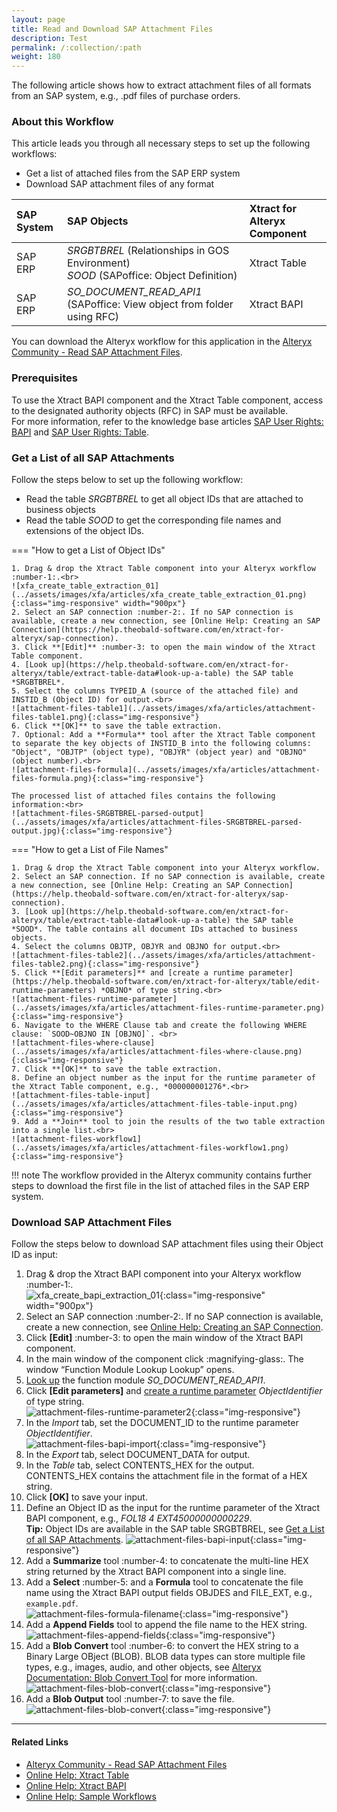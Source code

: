 ```yaml
---
layout: page
title: Read and Download SAP Attachment Files 
description: Test
permalink: /:collection/:path
weight: 180
---
```


The following article shows how to extract attachment files of all formats from an SAP system, e.g., .pdf files of purchase orders.<br>

### About this Workflow

This article leads you through all necessary steps to set up the following workflows:
- Get a list of attached files from the SAP ERP system
- Download SAP attachment files of any format

| SAP System | SAP Objects | Xtract for Alteryx Component |
| :------ |:--- | :--- |
| SAP ERP | *SRGBTBREL* (Relationships in GOS Environment) <br>*SOOD* (SAPoffice: Object Definition) | Xtract Table |
| SAP ERP | *SO_DOCUMENT_READ_API1* (SAPoffice: View object from folder using RFC) | Xtract BAPI |


You can download the Alteryx workflow for this application in the [Alteryx Community - Read SAP Attachment Files](https://community.alteryx.com/t5/Community-Gallery/Read-and-Download-SAP-Attachment-Files-using-Xtract-for-Alteryx/ta-p/1212418).

<!---
![sap-attachments-workflow](../assets/images/xfa/articles/sap-attachments-workflow.png){:class="img-responsive"}
-->

### Prerequisites

To use the Xtract BAPI component and the Xtract Table component, access to the designated authority objects (RFC) in SAP must be available. <br>
For more information, refer to the knowledge base articles [SAP User Rights: BAPI](https://kb.theobald-software.com/sap/authority-objects-sap-user-rights#bapi) and [SAP User Rights: Table](https://kb.theobald-software.com/sap/authority-objects-sap-user-rights#table).


### Get a List of all SAP Attachments

Follow the steps below to set up the following workflow:
- Read the table *SRGBTBREL* to get all object IDs that are attached to business objects
- Read the table *SOOD* to get the corresponding file names and extensions of the object IDs.

=== "How to get a List of Object IDs"
	
	1. Drag & drop the Xtract Table component into your Alteryx workflow :number-1:.<br>
	![xfa_create_table_extraction_01](../assets/images/xfa/articles/xfa_create_table_extraction_01.png){:class="img-responsive" width="900px"}
	2. Select an SAP connection :number-2:. If no SAP connection is available, create a new connection, see [Online Help: Creating an SAP Connection](https://help.theobald-software.com/en/xtract-for-alteryx/sap-connection).
	3. Click **[Edit]** :number-3: to open the main window of the Xtract Table component.
	4. [Look up](https://help.theobald-software.com/en/xtract-for-alteryx/table/extract-table-data#look-up-a-table) the SAP table *SRGBTBREL*.
	5. Select the columns TYPEID_A (source of the attached file) and INSTID_B (Object ID) for output.<br>
	![attachment-files-table1](../assets/images/xfa/articles/attachment-files-table1.png){:class="img-responsive"}
	6. Click **[OK]** to save the table extraction.
	7. Optional: Add a **Formula** tool after the Xtract Table component to separate the key objects of INSTID_B into the following columns: "Object", "OBJTP" (object type), "OBJYR" (object year) and "OBJNO" (object number).<br>
	![attachment-files-formula](../assets/images/xfa/articles/attachment-files-formula.png){:class="img-responsive"}

	The processed list of attached files contains the following information:<br>
	![attachment-files-SRGBTBREL-parsed-output](../assets/images/xfa/articles/attachment-files-SRGBTBREL-parsed-output.jpg){:class="img-responsive"}

=== "How to get a List of File Names"

	1. Drag & drop the Xtract Table component into your Alteryx workflow.
	2. Select an SAP connection. If no SAP connection is available, create a new connection, see [Online Help: Creating an SAP Connection](https://help.theobald-software.com/en/xtract-for-alteryx/sap-connection).
	3. [Look up](https://help.theobald-software.com/en/xtract-for-alteryx/table/extract-table-data#look-up-a-table) the SAP table *SOOD*. The table contains all document IDs attached to business objects.
	4. Select the columns OBJTP, OBJYR and OBJNO for output.<br>
	![attachment-files-table2](../assets/images/xfa/articles/attachment-files-table2.png){:class="img-responsive"}
	5. Click **[Edit parameters]** and [create a runtime parameter](https://help.theobald-software.com/en/xtract-for-alteryx/table/edit-runtime-parameters) *OBJNO* of type string.<br>
	![attachment-files-runtime-parameter](../assets/images/xfa/articles/attachment-files-runtime-parameter.png){:class="img-responsive"}
	6. Navigate to the WHERE Clause tab and create the following WHERE clause: `SOOD~OBJNO IN [OBJNO]`. <br>
	![attachment-files-where-clause](../assets/images/xfa/articles/attachment-files-where-clause.png){:class="img-responsive"}
	7. Click **[OK]** to save the table extraction.
	8. Define an object number as the input for the runtime parameter of the Xtract Table component, e.g., *000000001276*.<br>
	![attachment-files-table-input](../assets/images/xfa/articles/attachment-files-table-input.png){:class="img-responsive"}
	9. Add a **Join** tool to join the results of the two table extraction into a single list.<br>
	![attachment-files-workflow1](../assets/images/xfa/articles/attachment-files-workflow1.png){:class="img-responsive"}

!!! note
	The workflow provided in the Alteryx community contains further steps to download the first file in the list of attached files in the SAP ERP system.

### Download SAP Attachment Files

Follow the steps below to download SAP attachment files using their Object ID as input:

1. Drag & drop the Xtract BAPI component into your Alteryx workflow :number-1:.<br>
![xfa_create_bapi_extraction_01](../assets/images/xfa/articles/xfa_create_bapi_extraction_01.png){:class="img-responsive" width="900px"}
2. Select an SAP connection :number-2:. If no SAP connection is available, create a new connection, see [Online Help: Creating an SAP Connection](https://help.theobald-software.com/en/xtract-for-alteryx/sap-connection).
3. Click **[Edit]** :number-3: to open the main window of the Xtract BAPI component.
4. In the main window of the component click :magnifying-glass:. The window “Function Module Lookup Lookup” opens.
5. [Look up](https://help.theobald-software.com/en/xtract-for-alteryx/bapi/bapi-extraction-define#look-up-a-bapi) the function module *SO_DOCUMENT_READ_API1*.
6. Click **[Edit parameters]** and [create a runtime parameter](https://help.theobald-software.com/en/xtract-for-alteryx/bapi/edit-runtime-parameters) *ObjectIdentifier* of type string.<br>
![attachment-files-runtime-parameter2](../assets/images/xfa/articles/attachment-files-runtime-parameter2.png){:class="img-responsive"}
7. In the *Import* tab, set the DOCUMENT_ID to the runtime parameter *ObjectIdentifier*.<br>
![attachment-files-bapi-import](../assets/images/xfa/articles/attachment-files-bapi-import.png){:class="img-responsive"}
8. In the *Export* tab, select DOCUMENT_DATA for output.
9. In the *Table* tab, select CONTENTS_HEX for the output. CONTENTS_HEX contains the attachment file in the format of a HEX string.
10. Click **[OK]** to save your input.
11. Define an Object ID as the input for the runtime parameter of the Xtract BAPI component, e.g., *FOL18          4 EXT45000000000229*.<br>
**Tip:** Object IDs are available in the SAP table SRGBTBREL, see [Get a List of all SAP Attachments](#get-a-list-of-all-sap-attachments).
![attachment-files-bapi-input](../assets/images/xfa/articles/attachment-files-bapi-input.png){:class="img-responsive"}
12. Add a **Summarize** tool :number-4: to concatenate the multi-line HEX string returned by the Xtract BAPI component into a single line.
13. Add a **Select** :number-5: and a **Formula** tool to concatenate the file name using the Xtract BAPI output fields OBJDES and FILE_EXT, e.g., `example.pdf`.<br>
![attachment-files-formula-filename](../assets/images/xfa/articles/attachment-files-formula-filename.png){:class="img-responsive"}
14. Add a **Append Fields** tool to append the file name to the HEX string.<br>
![attachment-files-append-fields](../assets/images/xfa/articles/attachment-files-append-fields.png){:class="img-responsive"}
15. Add a **Blob Convert** tool :number-6: to convert the HEX string to a Binary Large OBject (BLOB).
BLOB data types can store multiple file types, e.g., images, audio, and other objects, see [Alteryx Documentation: Blob Convert Tool](https://help.alteryx.com/current/en/designer/tools/developer/blob-convert-tool.html) for more information. <br>
![attachment-files-blob-convert](../assets/images/xfa/articles/attachment-files-blob-convert.png){:class="img-responsive"}
16. Add a **Blob Output** tool :number-7: to save the file.<br>
![attachment-files-blob-convert](../assets/images/xfa/articles/attachment-files-blob-output.png){:class="img-responsive"}


*****
#### Related Links
- [Alteryx Community - Read SAP Attachment Files](https://community.alteryx.com/t5/Community-Gallery/Read-and-Download-SAP-Attachment-Files-using-Xtract-for-Alteryx/ta-p/1212418)
- [Online Help: Xtract Table](https://help.theobald-software.com/en/xtract-for-alteryx/table)
- [Online Help: Xtract BAPI](https://help.theobald-software.com/en/xtract-for-alteryx/bapi)
- [Online Help: Sample Workflows](https://help.theobald-software.com/en/xtract-for-alteryx/sample-workflows)

